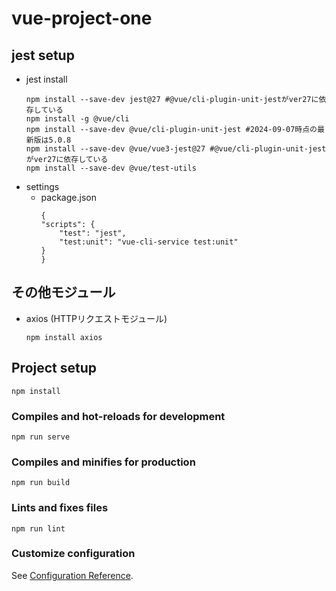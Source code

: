 # vue-project-one

## jest setup
- jest install
  ```
  npm install --save-dev jest@27 #@vue/cli-plugin-unit-jestがver27に依存している
  npm install -g @vue/cli
  npm install --save-dev @vue/cli-plugin-unit-jest #2024-09-07時点の最新版は5.0.8 
  npm install --save-dev @vue/vue3-jest@27 #@vue/cli-plugin-unit-jestがver27に依存している
  npm install --save-dev @vue/test-utils
  ```
- settings
  - package.json
    ```
    {
    "scripts": {
        "test": "jest",
        "test:unit": "vue-cli-service test:unit"
    }
    }
    ```

## その他モジュール
- axios (HTTPリクエストモジュール)
  ```
  npm install axios
  ```


## Project setup
```
npm install
```

### Compiles and hot-reloads for development
```
npm run serve
```

### Compiles and minifies for production
```
npm run build
```

### Lints and fixes files
```
npm run lint
```

### Customize configuration
See [Configuration Reference](https://cli.vuejs.org/config/).
